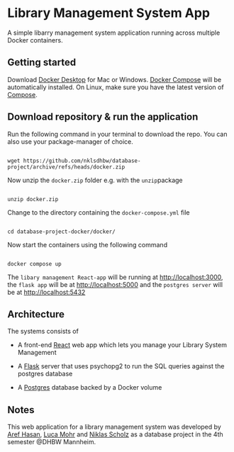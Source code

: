 # Library Management System App

  

A simple libarry management system application running across multiple Docker containers.

  

## Getting started

  

Download [Docker Desktop](https://www.docker.com/products/docker-desktop) for Mac or Windows. [Docker Compose](https://docs.docker.com/compose) will be automatically installed. On Linux, make sure you have the latest version of [Compose](https://docs.docker.com/compose/install/).

  ## Download repository & run the application
  Run the following command in your terminal to download the repo. You can also use your package-manager of choice.
  ```shell

 wget https://github.com/nklsdhbw/database-project/archive/refs/heads/docker.zip
```
Now unzip the ```docker.zip``` folder e.g. with the ```unzip```package
  ```shell

unzip docker.zip

```

Change to the directory containing the ```docker-compose.yml``` file
```shell

cd database-project-docker/docker/

```
Now start the containers using the following command
```shell

docker compose up

```


The `libary management React-app` will be running at [http://localhost:3000](http://localhost:3000), the `flask app` will be at [http://localhost:5000](http://localhost:5000) and the `postgres server` will be at [http://localhost:5432](http://localhost:5432)



  

## Architecture
The systems consists of 

* A front-end [React](https://react.dev/) web app which lets you manage your Library System Management 

* A [Flask](https://flask.palletsprojects.com/en/2.3.x/) server that uses psychopg2 to run the SQL queries against the postgres database

* A [Postgres](https://hub.docker.com/_/postgres/) database backed by a Docker volume



  

## Notes
This web application for a library management system was developed by  [Aref Hasan](https://github.com/aref-hasan), [Luca Mohr](https://github.com/Luca2732) and [Niklas Scholz](https://github.com/nklsdhbw) as a database project in the 4th semester @DHBW Mannheim.

